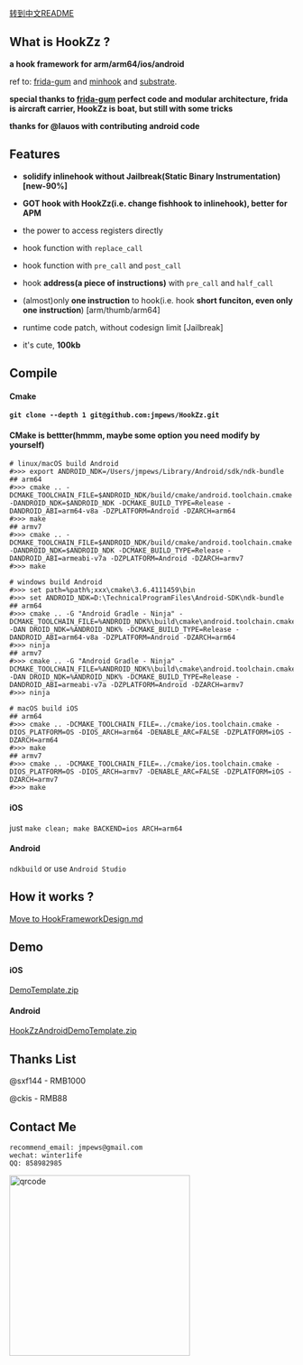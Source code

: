 [转到中文README](README_zh-cn.md)

## What is HookZz ?

**a hook framework for arm/arm64/ios/android**

ref to: [frida-gum](https://github.com/frida/frida-gum) and [minhook](https://github.com/TsudaKageyu/minhook) and [substrate](https://github.com/jevinskie/substrate).

**special thanks to [frida-gum](https://github.com/frida/frida-gum) perfect code and modular architecture, frida is aircraft carrier, HookZz is boat, but still with some tricks**

**thanks for @lauos with contributing android code**

## Features

- **solidify inlinehook without Jailbreak(Static Binary Instrumentation) [new-90%]**

- **GOT hook with HookZz(i.e. change fishhook to inlinehook), better for APM**

- the power to access registers directly

- hook function with `replace_call`

- hook function with `pre_call` and `post_call`

- hook **address(a piece of instructions)** with `pre_call` and `half_call`

- (almost)only **one instruction** to hook(i.e. hook **short funciton, even only one instruction**) [arm/thumb/arm64]

- runtime code patch, without codesign limit [Jailbreak]

- it's cute, **100kb**

## Compile

#### Cmake

**`git clone --depth 1 git@github.com:jmpews/HookZz.git`**

#### CMake is bettter(hmmm, maybe some option you need modify by yourself)

```
# linux/macOS build Android
#>>> export ANDROID_NDK=/Users/jmpews/Library/Android/sdk/ndk-bundle
## arm64
#>>> cmake .. -DCMAKE_TOOLCHAIN_FILE=$ANDROID_NDK/build/cmake/android.toolchain.cmake -DANDROID_NDK=$ANDROID_NDK -DCMAKE_BUILD_TYPE=Release -DANDROID_ABI=arm64-v8a -DZPLATFORM=Android -DZARCH=arm64
#>>> make
## armv7
#>>> cmake .. -DCMAKE_TOOLCHAIN_FILE=$ANDROID_NDK/build/cmake/android.toolchain.cmake -DANDROID_NDK=$ANDROID_NDK -DCMAKE_BUILD_TYPE=Release -DANDROID_ABI=armeabi-v7a -DZPLATFORM=Android -DZARCH=armv7
#>>> make

# windows build Android
#>>> set path=%path%;xxx\cmake\3.6.4111459\bin
#>>> set ANDROID_NDK=D:\TechnicalProgramFiles\Android-SDK\ndk-bundle
## arm64
#>>> cmake .. -G "Android Gradle - Ninja" -DCMAKE_TOOLCHAIN_FILE=%ANDROID_NDK%\build\cmake\android.toolchain.cmake -DAN DROID_NDK=%ANDROID_NDK% -DCMAKE_BUILD_TYPE=Release -DANDROID_ABI=arm64-v8a -DZPLATFORM=Android -DZARCH=arm64
#>>> ninja
## armv7
#>>> cmake .. -G "Android Gradle - Ninja" -DCMAKE_TOOLCHAIN_FILE=%ANDROID_NDK%\build\cmake\android.toolchain.cmake -DAN DROID_NDK=%ANDROID_NDK% -DCMAKE_BUILD_TYPE=Release -DANDROID_ABI=armeabi-v7a -DZPLATFORM=Android -DZARCH=armv7
#>>> ninja

# macOS build iOS
## arm64
#>>> cmake .. -DCMAKE_TOOLCHAIN_FILE=../cmake/ios.toolchain.cmake -DIOS_PLATFORM=OS -DIOS_ARCH=arm64 -DENABLE_ARC=FALSE -DZPLATFORM=iOS -DZARCH=arm64
#>>> make
## armv7
#>>> cmake .. -DCMAKE_TOOLCHAIN_FILE=../cmake/ios.toolchain.cmake -DIOS_PLATFORM=OS -DIOS_ARCH=armv7 -DENABLE_ARC=FALSE -DZPLATFORM=iOS -DZARCH=armv7
#>>> make
```

#### iOS

just `make clean; make BACKEND=ios ARCH=arm64`

#### Android

`ndkbuild` or use `Android Studio`

## How it works ?

[Move to HookFrameworkDesign.md](https://github.com/jmpews/HookZz/blob/master/docs/HookFrameworkDesign.md)

## Demo

#### iOS

[DemoTemplate.zip](https://github.com/jmpews/HookZz/blob/master/demo/iOS/DemoTemplate.zip)

#### Android

[HookZzAndroidDemoTemplate.zip](https://github.com/jmpews/HookZz/blob/master/demo/HookZzAndroidDemoTemplate.zip)

## Thanks List

@sxf144 - RMB1000

@ckis - RMB88

## Contact Me

```
recommend_email: jmpews@gmail.com
wechat: winter1ife
QQ: 858982985
```

<img with="320px" height="320px" src="http://ww1.sinaimg.cn/large/a4decaedgy1fs87lnda3ej20iq0ow0ue.jpg" alt="qrcode">
